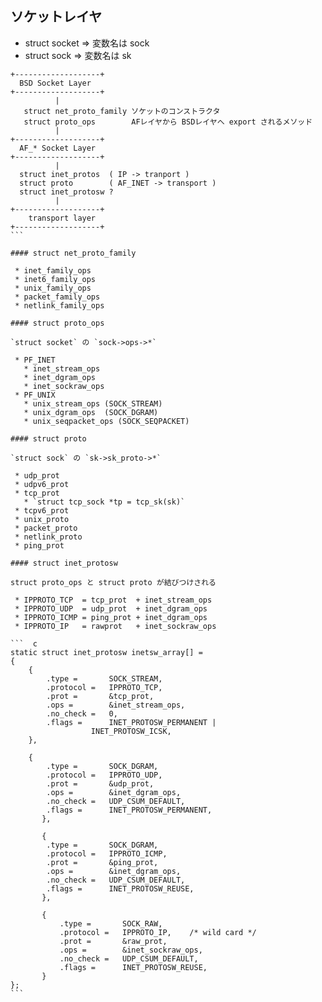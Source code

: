 ## ソケットレイヤ

 * struct socket => 変数名は sock
 * struct sock   => 変数名は sk

````
+-------------------+
  BSD Socket Layer
+-------------------+
          |
   struct net_proto_family ソケットのコンストラクタ
   struct proto_ops        AFレイヤから BSDレイヤへ export されるメソッド
          |
+-------------------+
  AF_* Socket Layer
+-------------------+
          |
  struct inet_protos  ( IP -> tranport )
  struct proto        ( AF_INET -> transport )
  struct inet_protosw ?
          |
+-------------------+
    transport layer
+-------------------+
```

#### struct net_proto_family

 * inet_family_ops
 * inet6_family_ops
 * unix_family_ops
 * packet_family_ops
 * netlink_family_ops

#### struct proto_ops

`struct socket` の `sock->ops->*`

 * PF_INET
   * inet_stream_ops
   * inet_dgram_ops
   * inet_sockraw_ops
 * PF_UNIX
   * unix_stream_ops (SOCK_STREAM)
   * unix_dgram_ops  (SOCK_DGRAM)
   * unix_seqpacket_ops (SOCK_SEQPACKET)

#### struct proto

`struct sock` の `sk->sk_proto->*`

 * udp_prot
 * udpv6_prot
 * tcp_prot
   * `struct tcp_sock *tp = tcp_sk(sk)`
 * tcpv6_prot
 * unix_proto
 * packet_proto
 * netlink_proto
 * ping_prot

#### struct inet_protosw

struct proto_ops と struct proto が結びつけされる

 * IPPROTO_TCP  = tcp_prot  + inet_stream_ops
 * IPPROTO_UDP  = udp_prot  + inet_dgram_ops
 * IPPROTO_ICMP = ping_prot + inet_dgram_ops
 * IPPROTO_IP   = rawprot   + inet_sockraw_ops

```  c
static struct inet_protosw inetsw_array[] =
{
	{
		.type =       SOCK_STREAM,
		.protocol =   IPPROTO_TCP,
		.prot =       &tcp_prot,
		.ops =        &inet_stream_ops,
		.no_check =   0,
		.flags =      INET_PROTOSW_PERMANENT |
			      INET_PROTOSW_ICSK,
	},

	{
		.type =       SOCK_DGRAM,
		.protocol =   IPPROTO_UDP,
		.prot =       &udp_prot,
		.ops =        &inet_dgram_ops,
		.no_check =   UDP_CSUM_DEFAULT,
		.flags =      INET_PROTOSW_PERMANENT,
       },

       {
		.type =       SOCK_DGRAM,
		.protocol =   IPPROTO_ICMP,
		.prot =       &ping_prot,
		.ops =        &inet_dgram_ops,
		.no_check =   UDP_CSUM_DEFAULT,
		.flags =      INET_PROTOSW_REUSE,
       },

       {
	       .type =       SOCK_RAW,
	       .protocol =   IPPROTO_IP,	/* wild card */
	       .prot =       &raw_prot,
	       .ops =        &inet_sockraw_ops,
	       .no_check =   UDP_CSUM_DEFAULT,
	       .flags =      INET_PROTOSW_REUSE,
       }
};
```  